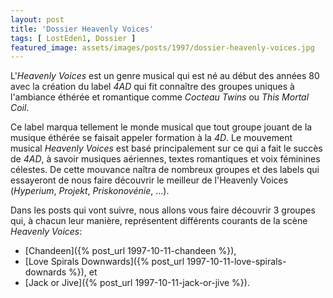 ```yaml
---
layout: post
title: 'Dossier Heavenly Voices'
tags: [ LostEden1, Dossier ]
featured_image: assets/images/posts/1997/dossier-heavenly-voices.jpg
---
```


L'*Heavenly Voices* est un genre musical qui est né au début des années 80 avec la création du label *4AD* qui fit connaître des groupes uniques à l'ambiance éthérée et romantique comme *Cocteau Twins* ou *This Mortal Coil*. 

<!--more-->

Ce label marqua tellement le monde musical que tout groupe jouant de la musique éthérée se faisait appeler formation à la *4D*. Le mouvement musical *Heavenly Voices* est basé principalement sur ce qui a fait le succès de *4AD*, à savoir musiques aériennes, textes romantiques et voix féminines célestes. De cette mouvance naîtra de nombreux groupes et des labels qui essayeront de nous faire découvrir le meilleur de l'Heavenly Voices (*Hyperium*, *Projekt*, *Priskonovénie*, ...).

Dans les posts qui vont suivre, nous allons vous faire découvrir 3 groupes qui, à chacun leur manière, représentent différents courants de la scène *Heavenly Voices*:

- [Chandeen]({% post_url 1997-10-11-chandeen %}),
- [Love Spirals Downwards]({% post_url 1997-10-11-love-spirals-downards %}), et
- [Jack or Jive]({% post_url 1997-10-11-jack-or-jive %}).